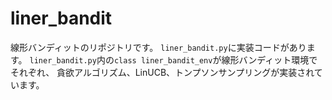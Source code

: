 # liner_bandit
線形バンディットのリポジトリです。
`liner_bandit.py`に実装コードがあります。
`liner_bandit.py`内の`class liner_bandit_env`が線形バンディット環境でそれぞれ、
貪欲アルゴリズム、LinUCB、トンプソンサンプリングが実装されています。
